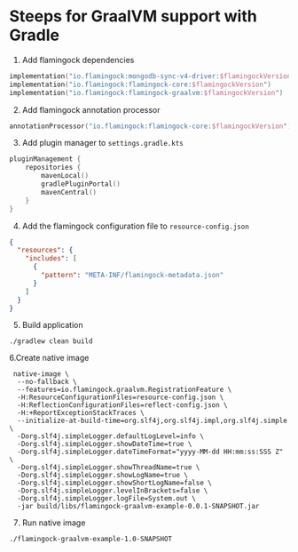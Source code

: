 # Steeps for GraalVM support with Gradle

1. Add flamingock dependencies 
```kotlin
implementation("io.flamingock:mongodb-sync-v4-driver:$flamingockVersion")
implementation("io.flamingock:flamingock-core:$flamingockVersion")
implementation("io.flamingock:flamingock-graalvm:$flamingockVersion")
```

2. Add flamingock annotation processor
```kotlin
annotationProcessor("io.flamingock:flamingock-core:$flamingockVersion")
```

3. Add plugin manager to `settings.gradle.kts`
```kotlin
pluginManagement {
    repositories {
        mavenLocal()
        gradlePluginPortal()
        mavenCentral()
    }
}
```

4. Add the flamingock configuration file to `resource-config.json`
```json
{
  "resources": {
    "includes": [
      {
        "pattern": "META-INF/flamingock-metadata.json"
      }
    ]
  }
}
```

5. Build application
```shell
./gradlew clean build
```

6.Create native image
```shell
 native-image \
  --no-fallback \
  --features=io.flamingock.graalvm.RegistrationFeature \
  -H:ResourceConfigurationFiles=resource-config.json \
  -H:ReflectionConfigurationFiles=reflect-config.json \
  -H:+ReportExceptionStackTraces \
  --initialize-at-build-time=org.slf4j,org.slf4j.impl,org.slf4j.simple \
  -Dorg.slf4j.simpleLogger.defaultLogLevel=info \
  -Dorg.slf4j.simpleLogger.showDateTime=true \
  -Dorg.slf4j.simpleLogger.dateTimeFormat="yyyy-MM-dd HH:mm:ss:SSS Z" \
  -Dorg.slf4j.simpleLogger.showThreadName=true \
  -Dorg.slf4j.simpleLogger.showLogName=true \
  -Dorg.slf4j.simpleLogger.showShortLogName=false \
  -Dorg.slf4j.simpleLogger.levelInBrackets=false \
  -Dorg.slf4j.simpleLogger.logFile=System.out \
  -jar build/libs/flamingock-graalvm-example-0.0.1-SNAPSHOT.jar

```

7. Run native image
```shell
./flamingock-graalvm-example-1.0-SNAPSHOT
```

